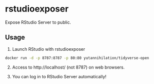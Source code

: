 # rstudioexposer

Expose RStudio Server to public.

## Usage

1. Launch RStudio with rstudioexposer

```sh
docker run -d -p 8787:8787 -p 80:80 yutannihilation/tidyverse-open
```

2. Access to http://localhost/ (not 8787) on web browsers.

3. You can log in to RStudio Server automatically!
